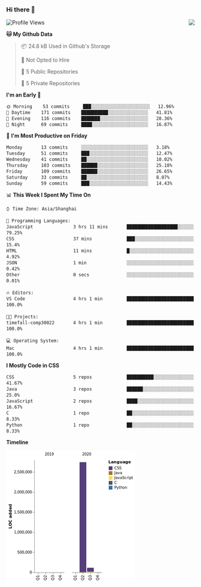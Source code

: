 ### Hi there 👋

<!--
**Zhoiuyy/Zhoiuyy** is a ✨ _special_ ✨ repository because its `README.md` (this file) appears on your GitHub profile.

Here are some ideas to get you started:

- 🔭 I’m currently working on ...
- 🌱 I’m currently learning ...
- 👯 I’m looking to collaborate on ...
- 🤔 I’m looking for help with ...
- 💬 Ask me about ...
- 📫 How to reach me: ...
- 😄 Pronouns: ...
- ⚡ Fun fact: ...
-->

<img align="right" src="https://github-readme-stats.vercel.app/api?username=Zhoiuyy&show_icons=true&icon_color=CE1D2D&text_color=718096&bg_color=ffffff&hide_title=true" />

<!--START_SECTION:waka-->
![Profile Views](http://img.shields.io/badge/Profile%20Views-34-blue)

**🐱 My Github Data** 

> 📦 24.8 kB Used in Github's Storage 
 > 
> 🚫 Not Opted to Hire
 > 
> 📜 5 Public Repositories
 > 
> 🔑 5 Private Repositories 

**I'm an Early 🐤** 

```text
🌞 Morning    53 commits     ███░░░░░░░░░░░░░░░░░░░░░░   12.96% 
🌆 Daytime    171 commits    ██████████░░░░░░░░░░░░░░░   41.81% 
🌃 Evening    116 commits    ███████░░░░░░░░░░░░░░░░░░   28.36% 
🌙 Night      69 commits     ████░░░░░░░░░░░░░░░░░░░░░   16.87%

```
📅 **I'm Most Productive on Friday** 

```text
Monday       13 commits     ░░░░░░░░░░░░░░░░░░░░░░░░░   3.18% 
Tuesday      51 commits     ███░░░░░░░░░░░░░░░░░░░░░░   12.47% 
Wednesday    41 commits     ██░░░░░░░░░░░░░░░░░░░░░░░   10.02% 
Thursday     103 commits    ██████░░░░░░░░░░░░░░░░░░░   25.18% 
Friday       109 commits    ██████░░░░░░░░░░░░░░░░░░░   26.65% 
Saturday     33 commits     ██░░░░░░░░░░░░░░░░░░░░░░░   8.07% 
Sunday       59 commits     ███░░░░░░░░░░░░░░░░░░░░░░   14.43%

```


📊 **This Week I Spent My Time On** 

```text
⌚︎ Time Zone: Asia/Shanghai

💬 Programming Languages: 
JavaScript               3 hrs 11 mins       ███████████████████░░░░░░   79.25% 
CSS                      37 mins             ███░░░░░░░░░░░░░░░░░░░░░░   15.4% 
HTML                     11 mins             █░░░░░░░░░░░░░░░░░░░░░░░░   4.92% 
JSON                     1 min               ░░░░░░░░░░░░░░░░░░░░░░░░░   0.42% 
Other                    0 secs              ░░░░░░░░░░░░░░░░░░░░░░░░░   0.01%

🔥 Editors: 
VS Code                  4 hrs 1 min         █████████████████████████   100.0%

🐱‍💻 Projects: 
timefall-comp30022       4 hrs 1 min         █████████████████████████   100.0%

💻 Operating System: 
Mac                      4 hrs 1 min         █████████████████████████   100.0%

```

**I Mostly Code in CSS** 

```text
CSS                      5 repos             ██████████░░░░░░░░░░░░░░░   41.67% 
Java                     3 repos             ██████░░░░░░░░░░░░░░░░░░░   25.0% 
JavaScript               2 repos             ████░░░░░░░░░░░░░░░░░░░░░   16.67% 
C                        1 repo              ██░░░░░░░░░░░░░░░░░░░░░░░   8.33% 
Python                   1 repo              ██░░░░░░░░░░░░░░░░░░░░░░░   8.33%

```


**Timeline**

![Chart not found](https://raw.githubusercontent.com/Zhoiuyy/Zhoiuyy/master/charts/bar_graph.png) 


<!--END_SECTION:waka-->
